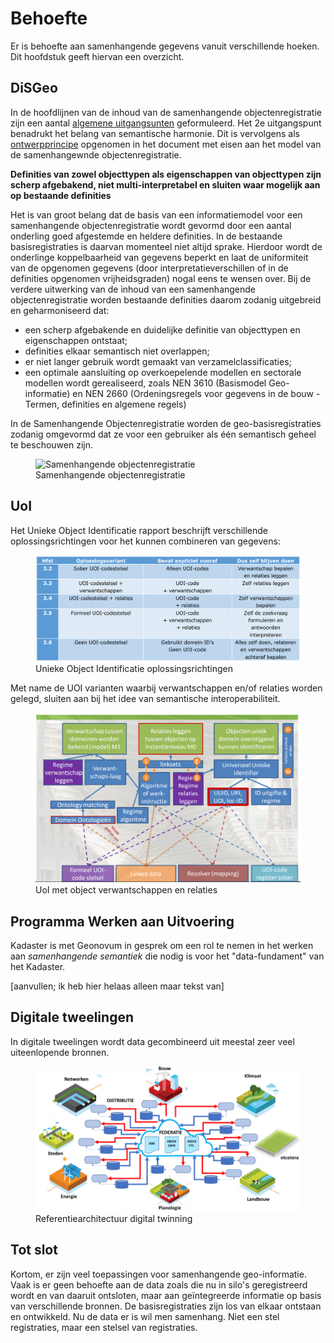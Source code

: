 # Behoefte
Er is behoefte aan samenhangende gegevens vanuit verschillende hoeken. Dit hoofdstuk geeft hiervan een overzicht.

## DiSGeo

In de hoofdlijnen van de inhoud van de samenhangende objectenregistratie zijn een aantal [algemene uitgangsunten](https://docs.geostandaarden.nl/disgeo/def-al-hiso-20200617/#algemene-uitgangspunten-samenhangende-objectenregistratie) geformuleerd. Het 2e uitgangspunt benadrukt het belang van semantische harmonie. 
Dit is vervolgens als [ontwerpprincipe](https://docs.geostandaarden.nl/disgeo/emso/#definiering) opgenomen in het document met eisen aan het model van de samenhangewnde objectenregistratie.

**Definities van zowel objecttypen als eigenschappen van objecttypen zijn scherp afgebakend, niet multi-interpretabel en sluiten waar mogelijk aan op bestaande definities**

Het is van groot belang dat de basis van een informatiemodel voor een samenhangende objectenregistratie wordt gevormd door een aantal onderling goed afgestemde en heldere definities. In de bestaande basisregistraties is daarvan momenteel niet altijd sprake. Hierdoor wordt de onderlinge koppelbaarheid van gegevens beperkt en laat de uniformiteit van de opgenomen gegevens (door interpretatieverschillen of in de definities opgenomen vrijheidsgraden) nogal eens te wensen over. Bij de verdere uitwerking van de inhoud van een samenhangende objectenregistratie worden bestaande definities daarom zodanig uitgebreid en geharmoniseerd dat:

- een scherp afgebakende en duidelijke definitie van objecttypen en eigenschappen ontstaat;
- definities elkaar semantisch niet overlappen;
- er niet langer gebruik wordt gemaakt van verzamelclassificaties;
- een optimale aansluiting op overkoepelende modellen en sectorale modellen wordt gerealiseerd, zoals NEN 3610 (Basismodel Geo-informatie) en NEN 2660 (Ordeningsregels voor gegevens in de bouw - Termen, definities en algemene regels)


In de Samenhangende Objectenregistratie worden de geo-basisregistraties zodanig omgevormd dat ze voor een gebruiker als één semantisch geheel te beschouwen zijn.

<figure>
    <img alt="Samenhangende objectenregistratie" src="https://docs.geostandaarden.nl/disgeo/emso/media/denkraam_sor-02.png">
    <figcaption>Samenhangende objectenregistratie</figcaption>
</figure>

## UoI

Het Unieke Object Identificatie rapport beschrijft verschillende oplossingsrichtingen voor het kunnen combineren van gegevens:

<figure>
    <img alt="Unieke Object Identificatie oplossingsrichtingen" src="media/uoi-1.png">
    <figcaption>Unieke Object Identificatie oplossingsrichtingen</figcaption>
</figure>

Met name de UOI varianten waarbij verwantschappen en/of relaties worden gelegd, sluiten aan bij het idee van semantische interoperabiliteit. 

<figure>
    <img alt="UoI met object verwantschappen en relaties" src="media/uoi-2.png">
    <figcaption>UoI met object verwantschappen en relaties</figcaption>
</figure>

## Programma Werken aan Uitvoering

Kadaster is met Geonovum in gesprek om een rol te nemen in het werken aan *samenhangende semantiek* die nodig is voor het "data-fundament" van het Kadaster. 

[aanvullen; ik heb hier helaas alleen maar tekst van]

## Digitale tweelingen
In digitale tweelingen wordt data gecombineerd uit meestal zeer veel uiteenlopende bronnen. 

<figure>
    <img alt="Referentiearchitectuur digital twinning" src="media/dt.png">
    <figcaption>Referentiearchitectuur digital twinning</figcaption>
</figure>

## Tot slot
Kortom, er zijn veel toepassingen voor samenhangende geo-informatie. Vaak is er geen behoefte aan de data zoals die nu in silo's geregistreerd wordt en van daaruit ontsloten, maar aan geïntegreerde informatie op basis van verschillende bronnen. De basisregistraties zijn los van elkaar ontstaan en ontwikkeld. Nu de data er is wil men samenhang. Niet een stel registraties, maar een stelsel van registraties. 
